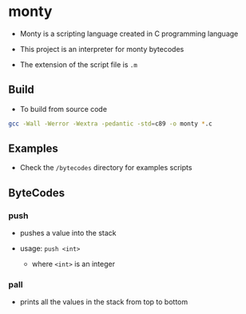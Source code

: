 # monty

- Monty is a scripting language created in C programming language

- This project is an interpreter for monty bytecodes

- The extension of the script file is `.m`

## Build

- To build from source code

```sh
gcc -Wall -Werror -Wextra -pedantic -std=c89 -o monty *.c
```

## Examples

- Check the `/bytecodes` directory for examples scripts

## ByteCodes

### push

- pushes a value into the stack

- usage: `push <int>`
    - where `<int>` is an integer

### pall

- prints all the values in the stack from top to bottom
